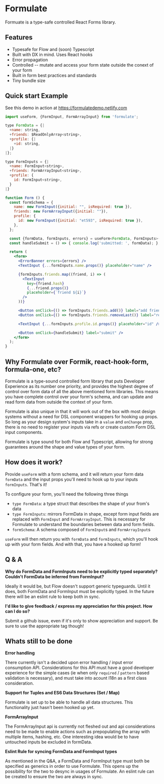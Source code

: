 # Formulate

Formuate is a type-safe controlled React Forms library.

## Features

* Typesafe for Flow and (soon) Typescript
* Built with DX in mind. Uses React hooks
* Error propagation
* Controlled -- mutate and access your form state outside the conext of your form
* Built in form best practices and standards
* Tiny bundle size

## Quick start Example

See this demo in action at https://formulatedemo.netlify.com

```jsx
import useForm, {FormInput, FormArrayInput} from 'formulate';

type FormData = {|
  +name: string,
  +friends: $ReadOnlyArray<string>,
  +profile: {|
    +id: string,
  |}
|};

type FormInputs = {|
  +name: FormInput<string>,
  +friends: FormArrayInput<string>,
  +profile: {
    id: FormInput<string>,
  }
|}

function Form () {
  const formSchema = {
    name: new FormInput({initial: "", isRequired: true }),
    friends: new FormArrayInput({initial: ""}),
    profile: {
      id: new FormInput({initial: "et593", isRequired: true }),
    },
  };

  const {formData, formInputs, errors} = useForm<FormData, FormInputs>(formSchema);
  const handleSubmit = () => { console.log('submitted: ', formData); };

  return (
    <form>
      <ErrorBanner errors={errors} />
      <TextInput {...formInputs.name.props()} placeholder="name" />

      {formInputs.friends.map((friend, i) => (
        <TextInput
          key={friend.hash}
          {...friend.props()}
          placeholder={`friend ${i}`}
        />
      ))}

      <Button onClick={() => formInputs.friends.add()} label="add friend" />
      <Button onClick={() => formInputs.friends.removeLast()} label="remove friend"/>

      <TextInput {...formInputs.profile.id.props()} placeholder="id" />

      <Button onClick={handleSubmit} label="submit" />
    </form>
  );
}
```

## Why Formulate over Formik, react-hook-form, formula-one, etc?

Formulate is a type-sound controlled form library that puts Developer Experience as its number one priority, and provides the highest degree of control over form data of all the above mentioned form libraries. This means you have complete control over your form's schema, and can update and read form data from outside the context of your form.

Formulate is also unique in that it will work out of the box with most design systems without a need for DSL component wrappers for hooking up props. So long as your design system's inputs take in a `value` and `onChange` prop, there is no need to register your inputs via refs or create custom Form DSL input components.

Formulate is type sound for both Flow and Typescript, allowing for strong guarantees around the shape and value types of your form.

## How does it work?

Provide `useForm` with a form schema, and it will return your form data `formData` and the input props you'll need to hook up to your inputs `formInputs`. That's it!

To configure your form, you'll need the following three things
* `type FormData`: a type struct that describes the shape of your from's data
* `type FormInputs`: mirrors FormData in shape, except form input fields are replaced with `FormInput` and `FormArrayInput`. This is necessary for Formulate to understand the boundaries between data and form fields.
* `formSchema`: A schema composed of `FormInput`s and `FormArrayInput`s

`useForm` will then return you with `formData` and `formInputs`, which you'll hook up with your form fields. And with that, you have a hooked up form!

## Q & A

__Why do FormData and FormInputs need to be explicitly typed separately? Couldn't FormData be inferred from FormInput?__

Ideally it would be, but Flow doesn't support generic typeguards. Until it does, both FormData and FormInput must be explicitly typed. In the future there will be an eslint rule to keep both in sync.

__I'd like to give feedback / express my appreciation for this project. How can I do so?__

Submit a github issue, even if it's only to show appreciation and support. Be sure to use the appropriate tag though!

## Whats still to be done

__Error handling__

There currently isn't a decided upon error handling / input error consumption API. Considerations for this API must have a good developer experience for the simple cases (ie when only `required` / `pattern` based validation is necessary), and must take into acount I18n as a first class consideration.

__Support for Tuples and ES6 Data Structures (Set / Map)__

Formulate is set up to be able to handle all data structures. This functionality just hasn't been hooked up yet.

__FormArrayInput__

The FormArrayInput api is currently not fleshed out and api considerations need to be made to enable actions such as prepopulating the array with multiple items, hashing, etc. One interesting idea would be to have untouched inputs be excluded in formData.

__Eslint Rule for syncing FormData and FormInput types__

As mentioned in the Q&A, a FormData and FormInput type must both be specified as generics in order to use Formulate. This opens up the possibility for the two to desync in usages of Formulate. An eslint rule can be created to ensure the two are always in sync.
